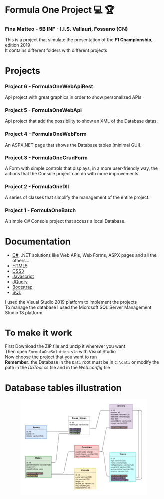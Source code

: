 # Formula One Project :computer: :trophy:

### Fina Matteo - 5B INF - I.I.S. Vallauri, Fossano (CN)
This is a project that simulate the presentation of the **F1 Championship**, edition 2019<br>
It contains different folders with different projects <br>


# Projects
### Project 6 - FormulaOneWebApiRest
Api project with great graphics in order to show personalized APIs

### Project 5 - FormulaOneWebApi
Api project that add the possibility to show an XML of the Database datas.

### Project 4 - FormulaOneWebForm
An ASPX.NET page that shows the Database tables (minimal GUI).

### Project 3 - FormulaOneCrudForm
A Form with simple controls that displays, in a more user-friendly way, the actions that the Console project can do with more improvements.

### Project 2 - FormulaOneDll
A series of classes that simplify the management of the entire project.

### Project 1 - FormulaOneBatch
A simple C# Console project that access a local Database.


# Documentation
- [C#](https://docs.microsoft.com/it-it/dotnet/csharp/), .NET solutions like Web APIs, Web Forms, ASPX pages and all the others... 
- [HTML5](https://www.w3schools.com/html/default.asp)
- [CSS3](https://www.w3schools.com/css/default.asp)
- [Javascript](https://www.w3schools.com/js/default.asp)
- [JQuery](https://www.w3schools.com/jquery/default.asp)
- [Bootstrap](https://getbootstrap.com/)
- [SQL](https://www.w3schools.com/sql/default.asp)

I used the Visual Studio 2019 platform to implement the projects<br>
To manage the database I used the Microsoft SQL Server Management Studio 18 platform


# To make it work
First Download the ZIP file and unzip it wherever you want<br>
Then open `FormulaOneSolution.sln` with Visual Studio<br>
Now choose the project that you want to run<br>
**Remember:** the Database in the `Dati` root must be in `C:\dati` or modify the path in the *DbTool.cs* file and in the *Web.config* file


# Database tables illustration
<p align="center">
  <img src="https://github.com/vallauri-ict/formula-1-Teolisio10/blob/master/Dati/DatabaseScheme.png" width="80%">
</p>